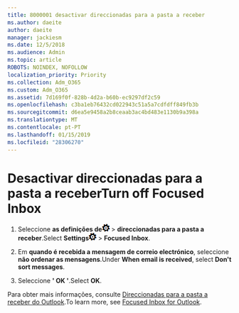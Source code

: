 ```yaml
---
title: 8000001 desactivar direccionadas para a pasta a receber
ms.author: daeite
author: daeite
manager: jackiesm
ms.date: 12/5/2018
ms.audience: Admin
ms.topic: article
ROBOTS: NOINDEX, NOFOLLOW
localization_priority: Priority
ms.collection: Adm_O365
ms.custom: Adm_O365
ms.assetid: 7d169f0f-828b-4d2a-b60b-ec9297df2c59
ms.openlocfilehash: c3ba1eb76432cd022943c51a5a7cdfdff849fb3b
ms.sourcegitcommit: d6ea5e9458a2b8ceaab3ac4bd483e1130b9a398a
ms.translationtype: MT
ms.contentlocale: pt-PT
ms.lasthandoff: 01/15/2019
ms.locfileid: "28306270"
---
```

# <a name="turn-off-focused-inbox"></a><span data-ttu-id="71f9b-102">Desactivar direccionadas para a pasta a receber</span><span class="sxs-lookup"><span data-stu-id="71f9b-102">Turn off Focused Inbox</span></span>

1. <span data-ttu-id="71f9b-103">Seleccione **as definições de**![definições de](media/f4b2e798-fff1-4a14-931f-5677a4543b58.png) \> **direccionadas para a pasta a receber**.</span><span class="sxs-lookup"><span data-stu-id="71f9b-103">Select **Settings**![Settings](media/f4b2e798-fff1-4a14-931f-5677a4543b58.png) \> **Focused Inbox**.</span></span>
    
2. <span data-ttu-id="71f9b-104">Em **quando é recebida a mensagem de correio electrónico**, seleccione **não ordenar as mensagens**.</span><span class="sxs-lookup"><span data-stu-id="71f9b-104">Under **When email is received**, select **Don't sort messages**.</span></span>
    
3. <span data-ttu-id="71f9b-105">Seleccione **' OK '**.</span><span class="sxs-lookup"><span data-stu-id="71f9b-105">Select **OK**.</span></span>
    
<span data-ttu-id="71f9b-106">Para obter mais informações, consulte [Direccionadas para a pasta a receber do Outlook](https://go.microsoft.com/fwlink/p/?linkid=873108).</span><span class="sxs-lookup"><span data-stu-id="71f9b-106">To learn more, see [Focused Inbox for Outlook](https://go.microsoft.com/fwlink/p/?linkid=873108).</span></span>
  


